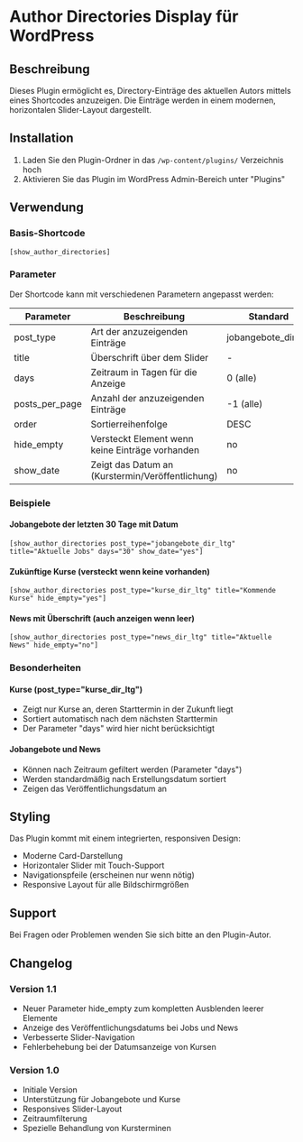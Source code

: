 # Author Directories Display für WordPress

## Beschreibung
Dieses Plugin ermöglicht es, Directory-Einträge des aktuellen Autors mittels eines Shortcodes anzuzeigen. Die Einträge werden in einem modernen, horizontalen Slider-Layout dargestellt.

## Installation
1. Laden Sie den Plugin-Ordner in das `/wp-content/plugins/` Verzeichnis hoch
2. Aktivieren Sie das Plugin im WordPress Admin-Bereich unter "Plugins"

## Verwendung

### Basis-Shortcode 
```
[show_author_directories]
```

### Parameter
Der Shortcode kann mit verschiedenen Parametern angepasst werden:

| Parameter | Beschreibung | Standard | Beispiel |
|-----------|-------------|-----------|-----------|
| post_type | Art der anzuzeigenden Einträge | jobangebote_dir_ltg | post_type="kurse_dir_ltg" |
| title | Überschrift über dem Slider | - | title="Aktuelle Angebote" |
| days | Zeitraum in Tagen für die Anzeige | 0 (alle) | days="30" |
| posts_per_page | Anzahl der anzuzeigenden Einträge | -1 (alle) | posts_per_page="5" |
| order | Sortierreihenfolge | DESC | order="ASC" |
| hide_empty | Versteckt Element wenn keine Einträge vorhanden | no | hide_empty="yes" |
| show_date | Zeigt das Datum an (Kurstermin/Veröffentlichung) | no | show_date="yes" |

### Beispiele

#### Jobangebote der letzten 30 Tage mit Datum
```
[show_author_directories post_type="jobangebote_dir_ltg" title="Aktuelle Jobs" days="30" show_date="yes"]
```

#### Zukünftige Kurse (versteckt wenn keine vorhanden)
``` 
[show_author_directories post_type="kurse_dir_ltg" title="Kommende Kurse" hide_empty="yes"] 
```

#### News mit Überschrift (auch anzeigen wenn leer)
```
[show_author_directories post_type="news_dir_ltg" title="Aktuelle News" hide_empty="no"]
```

### Besonderheiten

#### Kurse (post_type="kurse_dir_ltg")
- Zeigt nur Kurse an, deren Starttermin in der Zukunft liegt
- Sortiert automatisch nach dem nächsten Starttermin
- Der Parameter "days" wird hier nicht berücksichtigt

#### Jobangebote und News
- Können nach Zeitraum gefiltert werden (Parameter "days")
- Werden standardmäßig nach Erstellungsdatum sortiert
- Zeigen das Veröffentlichungsdatum an

## Styling
Das Plugin kommt mit einem integrierten, responsiven Design:
- Moderne Card-Darstellung
- Horizontaler Slider mit Touch-Support
- Navigationspfeile (erscheinen nur wenn nötig)
- Responsive Layout für alle Bildschirmgrößen

## Support
Bei Fragen oder Problemen wenden Sie sich bitte an den Plugin-Autor.

## Changelog

### Version 1.1
- Neuer Parameter hide_empty zum kompletten Ausblenden leerer Elemente
- Anzeige des Veröffentlichungsdatums bei Jobs und News
- Verbesserte Slider-Navigation
- Fehlerbehebung bei der Datumsanzeige von Kursen

### Version 1.0
- Initiale Version
- Unterstützung für Jobangebote und Kurse
- Responsives Slider-Layout
- Zeitraumfilterung
- Spezielle Behandlung von Kursterminen